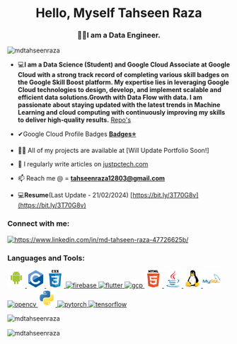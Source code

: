 <h1 align="center">Hello, Myself Tahseen Raza</h1>
<h3 align="center">👨‍🎓I am a Data Engineer.</h3>

<p align="left"> <img src="https://komarev.com/ghpvc/?username=mdtahseenraza&label=Profile%20views&color=0e75b6&style=flat" alt="mdtahseenraza" /> </p>

- 💻**I am a Data Science (Student) and Google Cloud Associate at Google Cloud with a strong track record of completing various skill badges on the Google Skill Boost platform. My expertise lies in leveraging Google Cloud technologies to design, develop, and implement scalable and efficient data solutions.Growth with Data Flow with data. I am passionate about staying updated with the latest trends in Machine Learning and cloud computing with continuously improving my skills to deliver high-quality results.** [Repo's](https://github.com/mdtahseenraza?tab=repositories)

- ✔Google Cloud Profile Badges [**Badges⭐**](https://www.cloudskillsboost.google/profile/badges)

- 👨‍💻 All of my projects are available at [Will Update Portfolio Soon!]

- 📝 I regularly write articles on [justpctech.com](justpctech.com)

- 📫 Reach me @ = **tahseenraza12803@gmail.com**

- 💻**Resume**(Last Update - 21/02/2024) [https://bit.ly/3T70G8v](https://bit.ly/3T70G8v)

<h3 align="left">Connect with me:</h3>
<p align="left">
<a href="https://linkedin.com/in/https://www.linkedin.com/in/md-tahseen-raza-47726625b/" target="blank"><img align="center" src="https://raw.githubusercontent.com/rahuldkjain/github-profile-readme-generator/master/src/images/icons/Social/linked-in-alt.svg" alt="https://www.linkedin.com/in/md-tahseen-raza-47726625b/" height="30" width="40" /></a>
</p>

<h3 align="left">Languages and Tools:</h3>
<p align="left"> <a href="https://developer.android.com" target="_blank" rel="noreferrer"> <img src="https://raw.githubusercontent.com/devicons/devicon/master/icons/android/android-original-wordmark.svg" alt="android" width="40" height="40"/> </a> <a href="https://www.cprogramming.com/" target="_blank" rel="noreferrer"> <img src="https://raw.githubusercontent.com/devicons/devicon/master/icons/c/c-original.svg" alt="c" width="40" height="40"/> </a> <a href="https://www.w3schools.com/css/" target="_blank" rel="noreferrer"> <img src="https://raw.githubusercontent.com/devicons/devicon/master/icons/css3/css3-original-wordmark.svg" alt="css3" width="40" height="40"/> </a> <a href="https://firebase.google.com/" target="_blank" rel="noreferrer"> <img src="https://www.vectorlogo.zone/logos/firebase/firebase-icon.svg" alt="firebase" width="40" height="40"/> </a> <a href="https://flutter.dev" target="_blank" rel="noreferrer"> <img src="https://www.vectorlogo.zone/logos/flutterio/flutterio-icon.svg" alt="flutter" width="40" height="40"/> </a> <a href="https://cloud.google.com" target="_blank" rel="noreferrer"> <img src="https://www.vectorlogo.zone/logos/google_cloud/google_cloud-icon.svg" alt="gcp" width="40" height="40"/> </a> <a href="https://www.w3.org/html/" target="_blank" rel="noreferrer"> <img src="https://raw.githubusercontent.com/devicons/devicon/master/icons/html5/html5-original-wordmark.svg" alt="html5" width="40" height="40"/> </a> <a href="https://www.java.com" target="_blank" rel="noreferrer"> <img src="https://raw.githubusercontent.com/devicons/devicon/master/icons/java/java-original.svg" alt="java" width="40" height="40"/> </a> <a href="https://www.linux.org/" target="_blank" rel="noreferrer"> <img src="https://raw.githubusercontent.com/devicons/devicon/master/icons/linux/linux-original.svg" alt="linux" width="40" height="40"/> </a> <a href="https://www.mysql.com/" target="_blank" rel="noreferrer"> <img src="https://raw.githubusercontent.com/devicons/devicon/master/icons/mysql/mysql-original-wordmark.svg" alt="mysql" width="40" height="40"/> </a> <a href="https://opencv.org/" target="_blank" rel="noreferrer"> <img src="https://www.vectorlogo.zone/logos/opencv/opencv-icon.svg" alt="opencv" width="40" height="40"/> </a> <a href="https://www.python.org" target="_blank" rel="noreferrer"> <img src="https://raw.githubusercontent.com/devicons/devicon/master/icons/python/python-original.svg" alt="python" width="40" height="40"/> </a> <a href="https://pytorch.org/" target="_blank" rel="noreferrer"> <img src="https://www.vectorlogo.zone/logos/pytorch/pytorch-icon.svg" alt="pytorch" width="40" height="40"/> </a> <a href="https://www.tensorflow.org" target="_blank" rel="noreferrer"> <img src="https://www.vectorlogo.zone/logos/tensorflow/tensorflow-icon.svg" alt="tensorflow" width="40" height="40"/> </a> </p>

<p><img align="center" src="https://github-readme-stats.vercel.app/api/top-langs?username=mdtahseenraza&show_icons=true&locale=en&layout=compact" alt="mdtahseenraza" /></p>

<p><img align="center" src="https://github-readme-streak-stats.herokuapp.com/?user=mdtahseenraza&" alt="mdtahseenraza" /></p>
